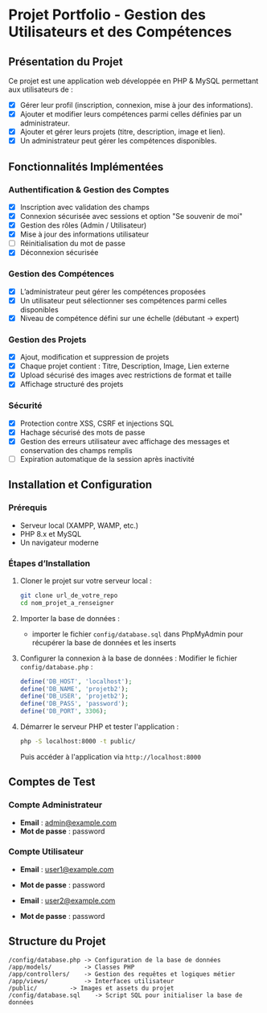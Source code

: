# Projet Portfolio - Gestion des Utilisateurs et des Compétences

## Présentation du Projet

Ce projet est une application web développée en PHP & MySQL permettant aux utilisateurs de :

- [x] Gérer leur profil (inscription, connexion, mise à jour des informations).
- [x] Ajouter et modifier leurs compétences parmi celles définies par un administrateur.
- [x] Ajouter et gérer leurs projets (titre, description, image et lien).
- [x] Un administrateur peut gérer les compétences disponibles.

## Fonctionnalités Implémentées

### Authentification & Gestion des Comptes

- [x] Inscription avec validation des champs
- [x] Connexion sécurisée avec sessions et option "Se souvenir de moi"
- [x] Gestion des rôles (Admin / Utilisateur)
- [x] Mise à jour des informations utilisateur
- [ ] Réinitialisation du mot de passe
- [x] Déconnexion sécurisée

### Gestion des Compétences

- [x] L’administrateur peut gérer les compétences proposées
- [x] Un utilisateur peut sélectionner ses compétences parmi celles disponibles
- [x] Niveau de compétence défini sur une échelle (débutant → expert)

### Gestion des Projets

- [x] Ajout, modification et suppression de projets
- [x] Chaque projet contient : Titre, Description, Image, Lien externe
- [x] Upload sécurisé des images avec restrictions de format et taille
- [x] Affichage structuré des projets

### Sécurité

- [x] Protection contre XSS, CSRF et injections SQL
- [x] Hachage sécurisé des mots de passe
- [x] Gestion des erreurs utilisateur avec affichage des messages et conservation des champs remplis
- [ ] Expiration automatique de la session après inactivité

## Installation et Configuration

### Prérequis

- Serveur local (XAMPP, WAMP, etc.)
- PHP 8.x et MySQL
- Un navigateur moderne

### Étapes d’Installation

1. Cloner le projet sur votre serveur local :
   ```sh
   git clone url_de_votre_repo
   cd nom_projet_a_renseigner
   ```
2. Importer la base de données :

   - importer le fichier `config/database.sql` dans PhpMyAdmin pour récupérer la base de données et les inserts

3. Configurer la connexion à la base de données :
   Modifier le fichier `config/database.php` :

   ```php
   define('DB_HOST', 'localhost');
   define('DB_NAME', 'projetb2');
   define('DB_USER', 'projetb2');
   define('DB_PASS', 'password');
   define('DB_PORT', 3306);
   ```

4. Démarrer le serveur PHP et tester l'application :
   ```sh
   php -S localhost:8000 -t public/
   ```
   Puis accéder à l'application via `http://localhost:8000`

## Comptes de Test

### Compte Administrateur

- **Email** : admin@example.com
- **Mot de passe** : password

### Compte Utilisateur

- **Email** : user1@example.com
- **Mot de passe** : password

- **Email** : user2@example.com
- **Mot de passe** : password

## Structure du Projet

```
/config/database.php -> Configuration de la base de données
/app/models/         -> Classes PHP
/app/controllers/    -> Gestion des requêtes et logiques métier
/app/views/          -> Interfaces utilisateur
/public/         -> Images et assets du projet
/config/database.sql    -> Script SQL pour initialiser la base de données
```
